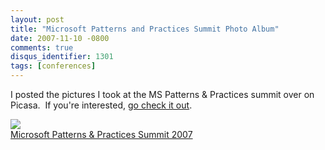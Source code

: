 ```yaml
---
layout: post
title: "Microsoft Patterns and Practices Summit Photo Album"
date: 2007-11-10 -0800
comments: true
disqus_identifier: 1301
tags: [conferences]
---
```

I posted the pictures I took at the MS Patterns & Practices summit over
on Picasa.  If you're interested, [go check it
out](http://picasaweb.google.com/travis.illig/MicrosoftPatternsPracticesSummit2007).

[![](http://lh6.google.com/travis.illig/RzYKvTiLaRE/AAAAAAAAAOc/hcua7pYwdCU/s160-c/MicrosoftPatternsPracticesSummit2007.jpg)](http://picasaweb.google.com/travis.illig/MicrosoftPatternsPracticesSummit2007)<br />[Microsoft Patterns & Practices Summit 2007](http://picasaweb.google.com/travis.illig/MicrosoftPatternsPracticesSummit2007)



